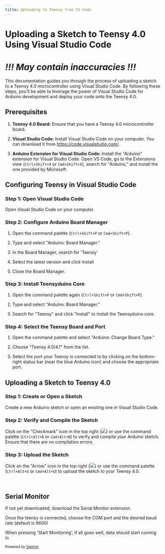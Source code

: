```yaml
---
title: Uploading to Teensy from VS Code
---
```

# **Uploading a Sketch to Teensy 4.0 Using Visual Studio Code**

# *!!! May contain inaccuracies !!!*

This documentation guides you through the process of uploading a sketch to a Teensy 4.0 microcontroller using Visual Studio Code. By following these steps, you'll be able to leverage the power of Visual Studio Code for Arduino development and deploy your code onto the Teensy 4.0.

## **Prerequisites**

1. **Teensy 4.0 Board:** Ensure that you have a Teensy 4.0 microcontroller board.

2. **Visual Studio Code:** Install Visual Studio Code on your computer. You can download it from <https://code.visualstudio.com/>.

3. **Arduino Extension for Visual Studio Code:** Install the "Arduino" extension for Visual Studio Code. Open VS Code, go to the Extensions view (`Ctrl+Shift+X` or `Cmd+Shift+X`), search for "Arduino," and install the one provided by Microsoft.

## **Configuring Teensy in Visual Studio Code**

### **Step 1: Open Visual Studio Code**

Open Visual Studio Code on your computer.

### **Step 2: Configure Arduino Board Manager**

1. Open the command palette (`Ctrl+Shift+P` or `Cmd+Shift+P`).

2. Type and select "Arduino: Board Manager."

3. In the Board Manager, search for 'Teensy'

4. Select the latest version and click install

5. Close the Board Manager.

### **Step 3: Install Teensyduino Core**

1. Open the command palette again (`Ctrl+Shift+P` or `Cmd+Shift+P`).

2. Type and select "Arduino: Board Manager."

3. Search for "Teensy" and click "Install" to install the Teensyduino core.

### **Step 4: Select the Teensy Board and Port**

1. Open the command palette and select "Arduino: Change Board Type."

2. Choose "Teensy 4.0/4.1" from the list.

3. Select the port your Teensy is connected to by clicking on the bottom-right status bar (near the blue Arduino icon) and choose the appropriate port.

## **Uploading a Sketch to Teensy 4.0**

### **Step 1: Create or Open a Sketch**

Create a new Arduino sketch or open an existing one in Visual Studio Code.

### **Step 2: Verify and Compile the Sketch**

Click on the "Checkmark" icon in the top right (![](https://firebasestorage.googleapis.com/v0/b/swimmio.appspot.com/o/repositories%2FZ2l0aHViJTNBJTNBUEFSU0VDX0NPREUlM0ElM0FhZGFtQmFjc28%3D%2Ffcd3d970-d49a-42db-be52-c970b71cf337.png?alt=media&token=722f3148-1104-4943-8e82-22f1a93e3b90)) or use the command palette (`Ctrl+Alt+B` or `Cmd+Alt+B`) to verify and compile your Arduino sketch. Ensure that there are no compilation errors.

### **Step 3: Upload the Sketch**

Click on the "Arrow" icon in the top right (![](https://firebasestorage.googleapis.com/v0/b/swimmio.appspot.com/o/repositories%2FZ2l0aHViJTNBJTNBUEFSU0VDX0NPREUlM0ElM0FhZGFtQmFjc28%3D%2F7b690c2b-8e1a-49a5-a913-5ace73cb4320.png?alt=media&token=bffc8828-ab6b-49eb-a236-3b8c297c27d0)) or use the command palette (`Ctrl+Alt+U` or `Cmd+Alt+U`) to upload the sketch to your Teensy 4.0.

&nbsp;

## Serial Monitor

If not yet downloaded, download the Serial Monitor extension.

Once the teensy is connected, choose the COM port and the desired baud rate (default is 9600)

When pressing 'Start Monitoring', if all goes well, data should start coming in

<SwmMeta version="3.0.0" repo-id="Z2l0aHViJTNBJTNBUEFSU0VDX0NPREUlM0ElM0FhZGFtQmFjc28=" repo-name="PARSEC_CODE"><sup>Powered by [Swimm](https://app.swimm.io/)</sup></SwmMeta>
